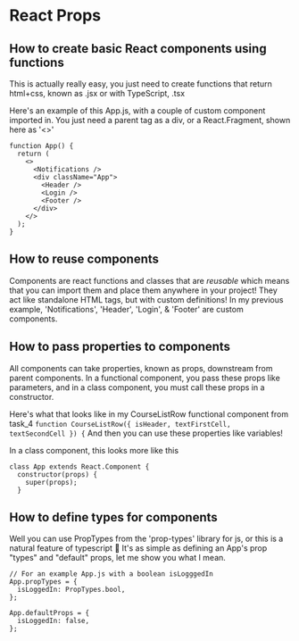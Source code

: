 # React Props
## How to create basic React components using functions
This is actually really easy, you just need to create functions that return html+css, known as .jsx or with TypeScript, .tsx

Here's an example of this App.js, with a couple of custom component imported in. You just need a parent tag as a div, or a React.Fragment, shown here as '<>'
```
function App() {
  return (
    <>
      <Notifications />
      <div className="App">
        <Header />
        <Login />
        <Footer />
      </div>
    </>
  );
}
```

## How to reuse components
Components are react functions and classes that are *reusable* which means that you can import them and place them anywhere in your project! They act like standalone HTML tags, but with custom definitions! In my previous example, 'Notifications', 'Header', 'Login', & 'Footer' are custom components.

## How to pass properties to components
All components can take properties, known as props, downstream from parent components. In a functional component, you pass these props like parameters, and in a class component, you must call these props in a constructor.

Here's what that looks like in my CourseListRow functional component from task_4
```function CourseListRow({ isHeader, textFirstCell, textSecondCell }) {```
And then you can use these properties like variables!

In a class component, this looks more like this
```
class App extends React.Component {
  constructor(props) {
    super(props);
  }
```

## How to define types for components
Well you can use PropTypes from the 'prop-types' library for js, or this is a natural feature of typescript :triumph:
It's as simple as defining an App's prop "types" and "default" props, let me show you what I mean.
```
// For an example App.js with a boolean isLogggedIn
App.propTypes = {
  isLoggedIn: PropTypes.bool,
};

App.defaultProps = {
  isLoggedIn: false,
};
```